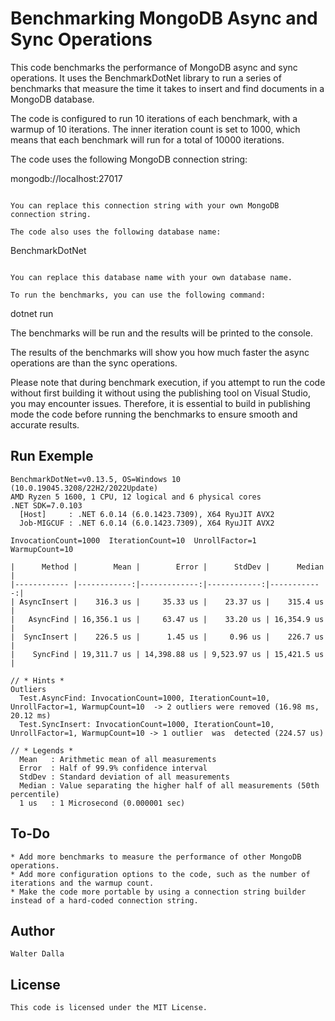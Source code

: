 # Benchmarking MongoDB Async and Sync Operations

This code benchmarks the performance of MongoDB async and sync operations. It uses the BenchmarkDotNet library to run a series of benchmarks that measure the time it takes to insert and find documents in a MongoDB database.

The code is configured to run 10 iterations of each benchmark, with a warmup of 10 iterations. The inner iteration count is set to 1000, which means that each benchmark will run for a total of 10000 iterations.

The code uses the following MongoDB connection string:


mongodb://localhost:27017
```

You can replace this connection string with your own MongoDB connection string.

The code also uses the following database name:

```
BenchmarkDotNet
```

You can replace this database name with your own database name.

To run the benchmarks, you can use the following command:

```
dotnet run


The benchmarks will be run and the results will be printed to the console.

The results of the benchmarks will show you how much faster the async operations are than the sync operations.


Please note that during benchmark execution, if you attempt to run the code without first building it without using the publishing tool on Visual Studio, you may encounter issues. 
Therefore, it is essential to build in publishing mode the code before running the benchmarks to ensure smooth and accurate results.


## Run Exemple
```
BenchmarkDotNet=v0.13.5, OS=Windows 10 (10.0.19045.3208/22H2/2022Update)
AMD Ryzen 5 1600, 1 CPU, 12 logical and 6 physical cores
.NET SDK=7.0.103
  [Host]     : .NET 6.0.14 (6.0.1423.7309), X64 RyuJIT AVX2
  Job-MIGCUF : .NET 6.0.14 (6.0.1423.7309), X64 RyuJIT AVX2

InvocationCount=1000  IterationCount=10  UnrollFactor=1
WarmupCount=10

|      Method |        Mean |        Error |      StdDev |      Median |
|------------ |------------:|-------------:|------------:|------------:|
| AsyncInsert |    316.3 us |     35.33 us |    23.37 us |    315.4 us |
|   AsyncFind | 16,356.1 us |     63.47 us |    33.20 us | 16,354.9 us |
|  SyncInsert |    226.5 us |      1.45 us |     0.96 us |    226.7 us |
|    SyncFind | 19,311.7 us | 14,398.88 us | 9,523.97 us | 15,421.5 us |

// * Hints *
Outliers
  Test.AsyncFind: InvocationCount=1000, IterationCount=10, UnrollFactor=1, WarmupCount=10  -> 2 outliers were removed (16.98 ms, 20.12 ms)
  Test.SyncInsert: InvocationCount=1000, IterationCount=10, UnrollFactor=1, WarmupCount=10 -> 1 outlier  was  detected (224.57 us)

// * Legends *
  Mean   : Arithmetic mean of all measurements
  Error  : Half of 99.9% confidence interval
  StdDev : Standard deviation of all measurements
  Median : Value separating the higher half of all measurements (50th percentile)
  1 us   : 1 Microsecond (0.000001 sec)
```	

## To-Do
```
* Add more benchmarks to measure the performance of other MongoDB operations.
* Add more configuration options to the code, such as the number of iterations and the warmup count.
* Make the code more portable by using a connection string builder instead of a hard-coded connection string.
```

## Author
```
Walter Dalla
```
## License

```
This code is licensed under the MIT License.
``````

